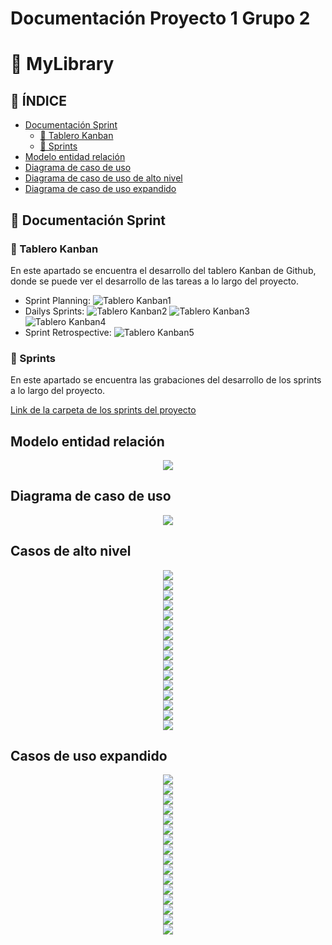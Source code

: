 # Documentación Proyecto 1 Grupo 2

# 📕 MyLibrary

## 📝 ÍNDICE
- [Documentación Sprint](#documentación-sprint)
    - [📌 Tablero Kanban](#tablero-kanban)
    - [📍 Sprints](#sprints)  
- [Modelo entidad relación](#modelo-entidad-relación)
- [Diagrama de caso de uso](#diagrama-de-caso-de-uso)
- [Diagrama de caso de uso de alto nivel](#diagrama-de-caso-de-uso-de-alto-nivel)
- [Diagrama de caso de uso expandido](#diagrama-de-caso-de-uso-expandido)

## 📃 Documentación Sprint

### 📌 Tablero Kanban

En este apartado se encuentra el desarrollo del tablero Kanban de Github, donde se puede ver el desarrollo de las tareas a lo largo del proyecto.

- Sprint Planning:
    ![Tablero Kanban1](./imgs/k1.jpeg)
- Dailys Sprints:
    ![Tablero Kanban2](./imgs/k2.jpeg)
    ![Tablero Kanban3](./imgs/k3.jpeg)
    ![Tablero Kanban4](./imgs/k4.jpeg)
- Sprint Retrospective:
    ![Tablero Kanban5](./imgs/k5.jpeg)

### 📍 Sprints

En este apartado se encuentra las grabaciones del desarrollo de los sprints a lo largo del proyecto.

[Link de la carpeta de los sprints del proyecto](https://drive.google.com/drive/folders/1M3uXQ7G3BFGp8JHneZMErmo0loB-Db1O?usp=sharing)

## Modelo entidad relación
<div align="center"><img src="./imgs/database.png"/></div>


## Diagrama de caso de uso
<div align="center"><img src="./imgs/Diagrama.jpg"/></div>

## Casos de alto nivel

<div align="center"><img src="./imgs/AltoNivel/AN1.png"/></div>

<div align="center"><img src="./imgs/AltoNivel/AN2.png"/></div>

<div align="center"><img src="./imgs/AltoNivel/AN3.png"/></div>

<div align="center"><img src="./imgs/AltoNivel/AN4.png"/></div>

<div align="center"><img src="./imgs/AltoNivel/AN5.png"/></div>

<div align="center"><img src="./imgs/AltoNivel/AN6.png"/></div>

<div align="center"><img src="./imgs/AltoNivel/AN7.png"/></div>

<div align="center"><img src="./imgs/AltoNivel/AN8.png"/></div>

<div align="center"><img src="./imgs/AltoNivel/AN9.png"/></div>

<div align="center"><img src="./imgs/AltoNivel/AN10.png"/></div>

<div align="center"><img src="./imgs/AltoNivel/AN11.png"/></div>

<div align="center"><img src="./imgs/AltoNivel/AN12.png"/></div>

<div align="center"><img src="./imgs/AltoNivel/AN13.png"/></div>

<div align="center"><img src="./imgs/AltoNivel/AN14.png"/></div>

<div align="center"><img src="./imgs/AltoNivel/AN15.png"/></div>

<div align="center"><img src="./imgs/AltoNivel/AN16.png"/></div>

## Casos de uso expandido

<div align="center"><img src="./imgs/Ext/E1.png"/></div>

<div align="center"><img src="./imgs/Ext/E2.png"/></div>

<div align="center"><img src="./imgs/Ext/E3.png"/></div>

<div align="center"><img src="./imgs/Ext/E4.png"/></div>

<div align="center"><img src="./imgs/Ext/E5.png"/></div>

<div align="center"><img src="./imgs/Ext/E6.png"/></div>

<div align="center"><img src="./imgs/Ext/E7.png"/></div>

<div align="center"><img src="./imgs/Ext/E8.png"/></div>

<div align="center"><img src="./imgs/Ext/E9.png"/></div>

<div align="center"><img src="./imgs/Ext/E10.png"/></div>

<div align="center"><img src="./imgs/Ext/E11.png"/></div>

<div align="center"><img src="./imgs/Ext/E12.png"/></div>

<div align="center"><img src="./imgs/Ext/E13.png"/></div>

<div align="center"><img src="./imgs/Ext/E14.png"/></div>

<div align="center"><img src="./imgs/Ext/E15.png"/></div>

<div align="center"><img src="./imgs/Ext/E16.png"/></div>